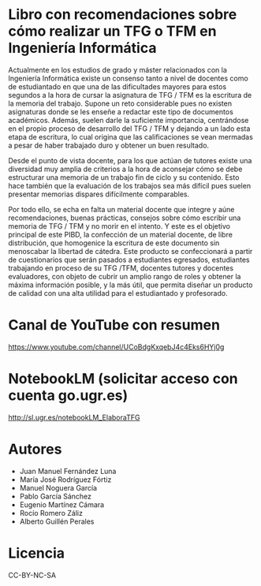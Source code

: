 # Libro con recomendaciones sobre cómo realizar un TFG o TFM en Ingeniería Informática
  Actualmente en los estudios de grado y máster relacionados con la Ingeniería Informática existe un consenso tanto a nivel de docentes como de estudiantado en que una de las dificultades mayores para  estos segundos a la hora de cursar la asignatura de TFG / TFM es la escritura de la memoria del trabajo. Supone un reto considerable pues no existen asignaturas donde se les enseñe a redactar este tipo de documentos académicos. Además, suelen darle la suficiente importancia, centrándose en el propio proceso de desarrollo del TFG / TFM y dejando a un lado esta etapa de escritura, lo cual origina que las calificaciones se vean mermadas a pesar de haber trabajado duro y obtener un buen resultado.

Desde el punto de vista docente, para los que actúan de tutores existe una diversidad muy amplia de criterios a la hora de aconsejar cómo se debe estructurar una memoria de un trabajo fin de ciclo y su contenido. Esto hace también que la evaluación de los trabajos sea más difícil pues suelen presentar memorias dispares difícilmente comparables. 

Por todo ello, se echa en falta un material docente que integre y aúne recomendaciones, buenas prácticas, consejos sobre cómo escribir una memoria de TFG / TFM y no morir en el intento. Y este es el objetivo principal de este PIBD, la confección de un material docente, de libre distribución, que homogenice la escritura de este documento sin menoscabar la libertad de cátedra. Este producto se confeccionará a partir de cuestionarios que serán pasados a estudiantes egresados, estudiantes trabajando en proceso de su TFG /TFM, docentes tutores y docentes evaluadores, con objeto de cubrir un amplio rango de roles y obtener la máxima información posible, y la más útil, que permita diseñar un producto de calidad con una alta utilidad para el estudiantado y profesorado.

# Canal de YouTube con resumen

https://www.youtube.com/channel/UCoBdgKxqebJ4c4Eks6HYj0g

# NotebookLM (solicitar acceso con cuenta go.ugr.es)

http://sl.ugr.es/notebookLM_ElaboraTFG

# Autores

- Juan Manuel Fernández Luna
- María José Rodríguez Fórtiz
- Manuel Noguera García
- Pablo García Sánchez
- Eugenio Martínez Cámara
- Rocío Romero Záliz
- Alberto Guillén Perales



# Licencia

CC-BY-NC-SA

